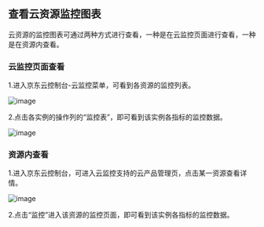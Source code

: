 ## 查看云资源监控图表
云资源的监控图表可通过两种方式进行查看，一种是在云监控页面进行查看，一种是在资源内查看。
### 云监控页面查看
1.进入京东云控制台-云监控菜单，可看到各资源的监控列表。

![image](https://raw.githubusercontent.com/jdcloudcom/cn/edit/image/Cloud-Monitor/yunziyuan/1.%E8%B5%84%E6%BA%90%E7%9B%91%E6%8E%A7.png)

2.点击各实例的操作列的“监控表”，即可看到该实例各指标的监控数据。

![image](https://raw.githubusercontent.com/jdcloudcom/cn/edit/image/Cloud-Monitor/yunziyuan/2.%E8%B5%84%E6%BA%90%E7%9B%91%E6%8E%A7.png)

### 资源内查看
1.进入京东云控制台，可进入云监控支持的云产品管理页，点击某一资源查看详情。

![image](https://raw.githubusercontent.com/jdcloudcom/cn/edit/image/Cloud-Monitor/yunziyuan/3.%E8%B5%84%E6%BA%90%E7%9B%91%E6%8E%A7.png)

2.点击“监控”进入该资源的监控页面，即可看到该实例各指标的监控数据。

